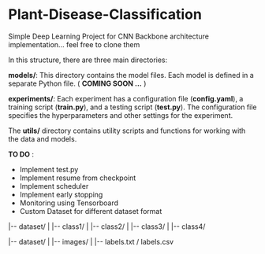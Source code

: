 # Plant-Disease-Classification
Simple Deep Learning Project for CNN Backbone architecture implementation... feel free to clone them


In this structure, there are three main directories:

__models/__: This directory contains the model files. Each model is defined in a separate Python file. ( __COMING SOON ...__ )

__experiments/__: Each experiment has a configuration file (__config.yaml__), a training script (__train.py__), and a testing script (__test.py__). The configuration file specifies the hyperparameters and other settings for the experiment.

The __utils/__ directory contains utility scripts and functions for working with the data and models.

__TO DO__ :

- Implement test.py
- Implement resume from checkpoint
- Implement scheduler
- Implement early stopping
- Monitoring using Tensorboard
- Custom Dataset for different dataset format

|-- dataset/
|   |-- class1/
|   |-- class2/
|   |-- class3/
|   |-- class4/

|-- dataset/
|   |-- images/
|   |-- labels.txt / labels.csv
        

        